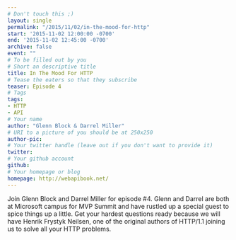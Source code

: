 ```yaml
---
# Don't touch this ;)
layout: single
permalink: "/2015/11/02/in-the-mood-for-http"
start: '2015-11-02 12:00:00 -0700'
end: '2015-11-02 12:45:00 -0700'
archive: false
event: ""
# To be filled out by you
# Short an descriptive title
title: In The Mood For HTTP
# Tease the eaters so that they subscribe
teaser: Episode 4
# Tags
tags:
- HTTP
- API
# Your name
author: "Glenn Block & Darrel Miller"
# URI to a picture of you should be at 250x250
author-pic:
# Your twitter handle (leave out if you don't want to provide it)
twitter:
# Your github account
github:
# Your homepage or blog
homepage: http://webapibook.net/
---
```

Join Glenn Block and Darrel Miller for episode #4. Glenn and Darrel are both at Microsoft campus for MVP Summit and have rustled up a special guest to spice things up a little. Get your hardest questions ready because we will have Henrik Frystyk Neilsen, one of the original authors of HTTP/1.1 joining us to solve all your HTTP problems.  